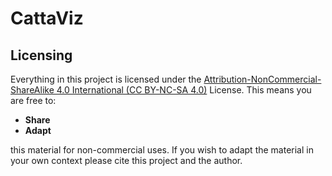 # CattaViz

## Licensing

Everything in this project is licensed under the [Attribution-NonCommercial-ShareAlike 4.0 International (CC BY-NC-SA 4.0)](https://creativecommons.org/licenses/by-nc-sa/4.0/) License. This means you are free to:

- **Share**
- **Adapt**

this material for non-commercial uses. If you wish to adapt the material in your own context please cite this project and the author.
